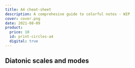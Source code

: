 ```yaml
---
title: A4 cheat-sheet
description: A comprehesive guide to colorful notes - WIP
cover: cover.png
date: 2021-08-09
product:
  price: 10
  id: print-circles-a4
  digital: true
---
```


<script setup>
import PrintScales from './PrintScales.vue'
</script>

## Diatonic scales and modes

<print-scales   width="100%" class="max-w-55ch" />
<save-buttons svg="diatonic" password="circle-a4-99tuD"/>
